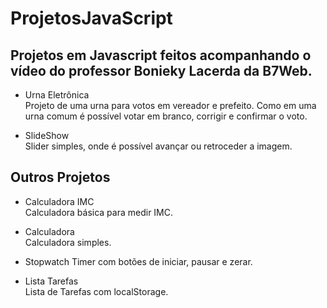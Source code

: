 # ProjetosJavaScript

 ## **Projetos em Javascript feitos acompanhando o vídeo do professor Bonieky Lacerda da B7Web.**

* Urna Eletrônica  
Projeto de uma urna para votos em vereador e prefeito. Como em uma urna comum é possível votar em branco, corrigir e confirmar o voto.

* SlideShow  
Slider simples, onde é possível avançar ou retroceder a imagem.

 ## **Outros Projetos**

 * Calculadora IMC  
Calculadora básica para medir IMC.

 * Calculadora  
Calculadora simples.

* Stopwatch 
Timer com botões de iniciar, pausar e zerar.

* Lista Tarefas  
Lista de Tarefas com localStorage.

